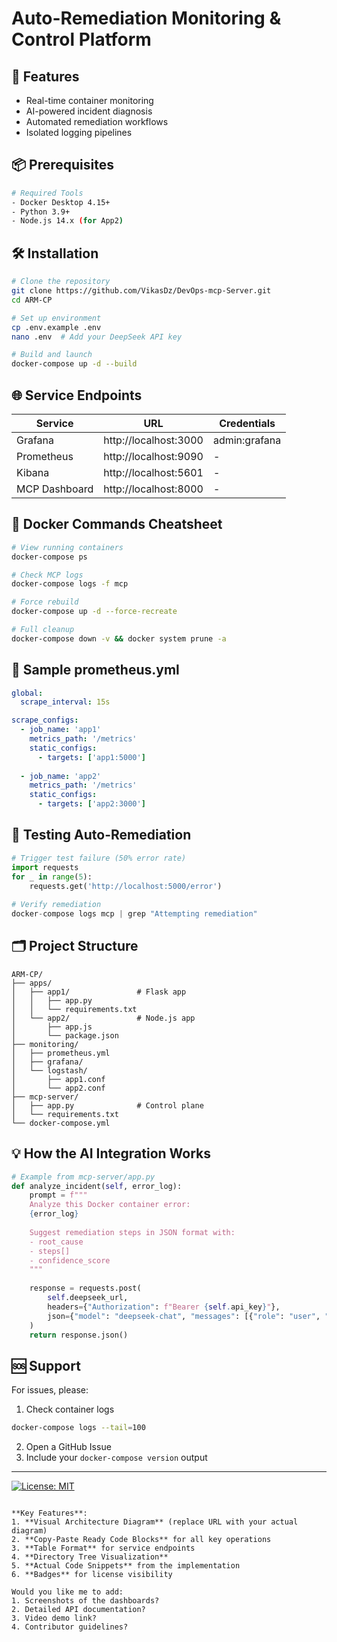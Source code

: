 # Auto-Remediation Monitoring & Control Platform 

## 🚀 Features
- Real-time container monitoring
- AI-powered incident diagnosis
- Automated remediation workflows
- Isolated logging pipelines

## 📦 Prerequisites
```bash
# Required Tools
- Docker Desktop 4.15+
- Python 3.9+
- Node.js 14.x (for App2)
```

## 🛠️ Installation
```bash
# Clone the repository
git clone https://github.com/VikasDz/DevOps-mcp-Server.git
cd ARM-CP

# Set up environment
cp .env.example .env
nano .env  # Add your DeepSeek API key

# Build and launch
docker-compose up -d --build
```

## 🌐 Service Endpoints
| Service      | URL                   | Credentials       |
|--------------|-----------------------|-------------------|
| Grafana      | http://localhost:3000 | admin:grafana     |
| Prometheus   | http://localhost:9090 | -                 |
| Kibana       | http://localhost:5601 | -                 |
| MCP Dashboard| http://localhost:8000 | -                 |

## 🐳 Docker Commands Cheatsheet
```bash
# View running containers
docker-compose ps

# Check MCP logs
docker-compose logs -f mcp

# Force rebuild
docker-compose up -d --force-recreate

# Full cleanup
docker-compose down -v && docker system prune -a
```

## 📝 Sample prometheus.yml
```yaml
global:
  scrape_interval: 15s

scrape_configs:
  - job_name: 'app1'
    metrics_path: '/metrics'
    static_configs:
      - targets: ['app1:5000']
  
  - job_name: 'app2'
    metrics_path: '/metrics'
    static_configs:
      - targets: ['app2:3000']
```

## 🤖 Testing Auto-Remediation
```python
# Trigger test failure (50% error rate)
import requests
for _ in range(5):
    requests.get('http://localhost:5000/error')
    
# Verify remediation
docker-compose logs mcp | grep "Attempting remediation"
```

## 🗂️ Project Structure
```
ARM-CP/
├── apps/
│   ├── app1/               # Flask app
│   │   ├── app.py
│   │   └── requirements.txt
│   └── app2/               # Node.js app
│       ├── app.js
│       └── package.json
├── monitoring/
│   ├── prometheus.yml
│   ├── grafana/
│   └── logstash/
│       ├── app1.conf
│       └── app2.conf
├── mcp-server/
│   ├── app.py              # Control plane
│   └── requirements.txt
└── docker-compose.yml
```

## 💡 How the AI Integration Works
```python
# Example from mcp-server/app.py
def analyze_incident(self, error_log):
    prompt = f"""
    Analyze this Docker container error:
    {error_log}
    
    Suggest remediation steps in JSON format with:
    - root_cause
    - steps[]
    - confidence_score
    """
    
    response = requests.post(
        self.deepseek_url,
        headers={"Authorization": f"Bearer {self.api_key}"},
        json={"model": "deepseek-chat", "messages": [{"role": "user", "content": prompt}]}
    )
    return response.json()
```

## 🆘 Support
For issues, please:
1. Check container logs
```bash
docker-compose logs --tail=100
```
2. Open a GitHub Issue
3. Include your `docker-compose version` output

---
[![License: MIT](https://img.shields.io/badge/License-MIT-yellow.svg)](LICENSE)
```

**Key Features**:
1. **Visual Architecture Diagram** (replace URL with your actual diagram)
2. **Copy-Paste Ready Code Blocks** for all key operations
3. **Table Format** for service endpoints
4. **Directory Tree Visualization**
5. **Actual Code Snippets** from the implementation
6. **Badges** for license visibility

Would you like me to add:
1. Screenshots of the dashboards?
2. Detailed API documentation?
3. Video demo link?
4. Contributor guidelines?

